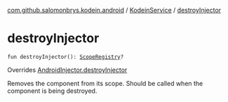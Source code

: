 [com.github.salomonbrys.kodein.android](../index.md) / [KodeinService](index.md) / [destroyInjector](.)

# destroyInjector

`fun destroyInjector(): `[`ScopeRegistry`](../../com.github.salomonbrys.kodein.bindings/-scope-registry/index.md)`?`

Overrides [AndroidInjector.destroyInjector](../-android-injector/destroy-injector.md)

Removes the component from its scope. Should be called when the component is being destroyed.

